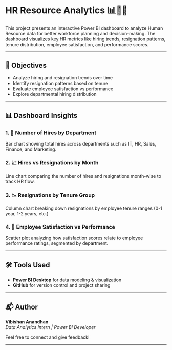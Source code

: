 # HR Resource Analytics 📊👩‍💻

This project presents an interactive Power BI dashboard to analyze Human Resource data for better workforce planning and decision-making. The dashboard visualizes key HR metrics like hiring trends, resignation patterns, tenure distribution, employee satisfaction, and performance scores.

---

## 📌 Objectives

- Analyze hiring and resignation trends over time
- Identify resignation patterns based on tenure
- Evaluate employee satisfaction vs performance
- Explore departmental hiring distribution

---

## 📊 Dashboard Insights

### 1. 📌 Number of Hires by Department  
Bar chart showing total hires across departments such as IT, HR, Sales, Finance, and Marketing.

### 2. 📈 Hires vs Resignations by Month  
Line chart comparing the number of hires and resignations month-wise to track HR flow.

### 3. 📉 Resignations by Tenure Group  
Column chart breaking down resignations by employee tenure ranges (0-1 year, 1-2 years, etc.)

### 4. 🎯 Employee Satisfaction vs Performance  
Scatter plot analyzing how satisfaction scores relate to employee performance ratings, segmented by department.

---

## 🛠️ Tools Used

- **Power BI Desktop** for data modeling & visualization
- **GitHub** for version control and project sharing

---

## 📬 Author

**Vibishan Anandhan**  
*Data Analytics Intern | Power BI Developer*

Feel free to connect and give feedback!

---

